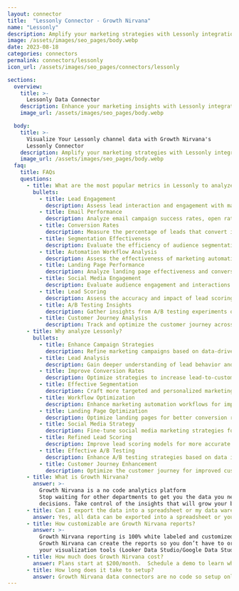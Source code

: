```yaml
---
layout: connector
title:  "Lessonly Connector - Growth Nirvana"
name: "Lessonly"
description: Amplify your marketing strategies with Lessonly integration, gaining actionable insights from data analysis.
image: /assets/images/seo_pages/body.webp
date: 2023-08-18
categories: connectors
permalink: connectors/lessonly
icon_url: /assets/images/seo_pages/connectors/lessonly

sections:
  overview:
    title: >-
      Lessonly Data Connector
    description: Enhance your marketing insights with Lessonly integration. Unlock valuable data for campaign strategies, lead analysis, and operational excellence.
    image_url: /assets/images/seo_pages/body.webp

  body:
    title: >-
      Visualize Your Lessonly channel data with Growth Nirvana's
      Lessonly Connector
    description: Amplify your marketing strategies with Lessonly integration, gaining actionable insights from data analysis.
    image_url: /assets/images/seo_pages/body.webp
  faq:
    title: FAQs
    questions:
      - title: What are the most popular metrics in Lessonly to analyze?
        bullets:
          - title: Lead Engagement
            description: Assess lead interaction and engagement with marketing materials.
          - title: Email Performance
            description: Analyze email campaign success rates, open rates, and click-through rates.
          - title: Conversion Rates
            description: Measure the percentage of leads that convert into customers.
          - title: Segmentation Effectiveness
            description: Evaluate the efficiency of audience segmentation strategies.
          - title: Automation Workflow Analysis
            description: Assess the effectiveness of marketing automation workflows.
          - title: Landing Page Performance
            description: Analyze landing page effectiveness and conversion rates.
          - title: Social Media Engagement
            description: Evaluate audience engagement and interactions on social media platforms.
          - title: Lead Scoring
            description: Assess the accuracy and impact of lead scoring models.
          - title: A/B Testing Insights
            description: Gather insights from A/B testing experiments on campaigns.
          - title: Customer Journey Analysis
            description: Track and optimize the customer journey across marketing touchpoints.
      - title: Why analyze Lessonly?
        bullets:
          - title: Enhance Campaign Strategies
            description: Refine marketing campaigns based on data-driven insights.
          - title: Lead Analysis
            description: Gain deeper understanding of lead behavior and preferences.
          - title: Improve Conversion Rates
            description: Optimize strategies to increase lead-to-customer conversion rates.
          - title: Effective Segmentation
            description: Craft more targeted and personalized marketing campaigns.
          - title: Workflow Optimization
            description: Enhance marketing automation workflows for improved results.
          - title: Landing Page Optimization
            description: Optimize landing pages for better conversion rates.
          - title: Social Media Strategy
            description: Fine-tune social media marketing strategies for higher engagement.
          - title: Refined Lead Scoring
            description: Improve lead scoring models for more accurate lead prioritization.
          - title: Effective A/B Testing
            description: Enhance A/B testing strategies based on data insights.
          - title: Customer Journey Enhancement
            description: Optimize the customer journey for improved customer experiences.
      - title: What is Growth Nirvana?
        answer: >-
          Growth Nirvana is a no code analytics platform 
          Stop waiting for other departments to get you the data you need to make critical business 
          decisions. Take control of the insights that will grow your business.
      - title: Can I export the data into a spreadsheet or my data warehouse?
        answer: Yes, all data can be exported into a spreadsheet or your data warehouse (Google BigQuery, AWS, Snowflake, Azure, etc)
      - title: How customizable are Growth Nirvana reports?
        answer: >-
          Growth Nirvana reporting is 100% white labeled and customized to your specifications.
          Growth Nirvana can create the reports so you don’t have to or you can connect
          your visualization tools (Looker Data Studio/Google Data Studio, Tableau, PowerBI, etc) to Growth Nirvana.
      - title: How much does Growth Nirvana cost?
        answer: Plans start at $200/month.  Schedule a demo to learn what plan is best for you.
      - title: How long does it take to setup?
        answer: Growth Nirvana data connectors are no code so setup only requires a few clicks.
---
```

